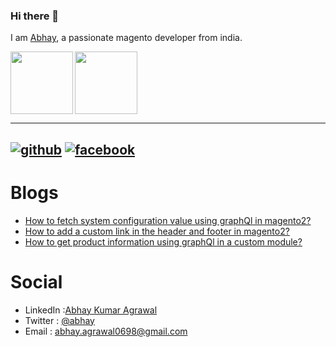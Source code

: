 ### Hi there 👋

I am [Abhay](https://www.linkedin.com/in/abhay-kumar-agrawal-9385a315a/), a passionate magento developer from india.

<img src="https://user-images.githubusercontent.com/55655451/90337478-5cd05380-e000-11ea-95ef-fd5b7b7cc2b8.png" width="100" height="100" align="left"> 
<img src="https://user-images.githubusercontent.com/55655451/90337607-38c14200-e001-11ea-9d8f-0780d1c1b63c.png" width="100" height="100" >

---
[![github](https://user-images.githubusercontent.com/55655451/90337478-5cd05380-e000-11ea-95ef-fd5b7b7cc2b8.png)][1]
[![facebook](https://user-images.githubusercontent.com/55655451/90337607-38c14200-e001-11ea-9d8f-0780d1c1b63c.png)][2]
---

[1]: https://www.linkedin.com/in/abhay-kumar-agrawal-9385a315a/
[2]: https://www.linkedin.com/in/abhay-kumar-agrawal-9385a315a/

# Blogs

* [How to fetch system configuration value using graphQl in magento2?](https://www.linkedin.com/pulse/how-fetch-system-configuration-value-using-graphql-magento2-agrawal-1c/?trackingId=EjM4fCsCTGatlblb0RnwdA%3D%3D)
* [How to add a custom link in the header and footer in magento2?](https://www.linkedin.com/pulse/how-add-custom-link-header-footer-magento2-abhay-kumar-agrawal/)
* [How to get product information using graphQl in a custom module?](https://www.linkedin.com/pulse/how-get-product-information-using-graphql-custom-module-agrawal/?published=t)


# Social

* LinkedIn :[Abhay Kumar Agrawal](https://www.linkedin.com/in/abhay-kumar-agrawal-9385a315a/)
* Twitter : [@abhay](https://twitter.com/AbhayAg34169182)
* Email : abhay.agrawal0698@gmail.com




















<!--
**Abhay-Agrawal/Abhay-Agrawal** is a ✨ _special_ ✨ repository because its `README.md` (this file) appears on your GitHub profile.

Here are some ideas to get you started:

- 🔭 I’m currently working on ...
- 🌱 I’m currently learning ...
- 👯 I’m looking to collaborate on ...
- 🤔 I’m looking for help with ...
- 💬 Ask me about ...
- 📫 How to reach me: ...
- 😄 Pronouns: ...
- ⚡ Fun fact: ...
-->
